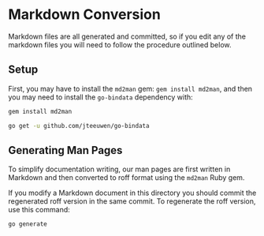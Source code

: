 Markdown Conversion
===================

Markdown files are all generated and committed, so if you edit
any of the markdown files you will need to follow the procedure
outlined below.

Setup
-----

First, you may have to install the `md2man` gem: `gem install md2man`,
and then you may need to install the `go-bindata` dependency with:

```sh
gem install md2man
```

```sh
go get -u github.com/jteeuwen/go-bindata
```

Generating Man Pages
--------------------

To simplify documentation writing, our man pages are first written in Markdown
and then converted to roff format using the `md2man` Ruby gem.

If you modify a Markdown document in this directory you should commit the
regenerated roff version in the same commit. To regenerate the roff version,
use this command:

```sh
go generate
```
